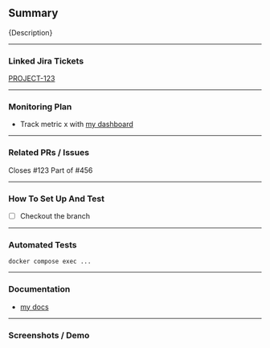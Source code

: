 ## Summary

{Description}

---

### Linked Jira Tickets

[PROJECT-123](url)

---

### Monitoring Plan

- Track metric x with [my dashboard](url)

---

### Related PRs / Issues

Closes #123
Part of #456

---

### How To Set Up And Test

- [ ] Checkout the branch

---

### Automated Tests

```
docker compose exec ...
```

---

### Documentation

- [my docs](url)

---

### Screenshots / Demo

